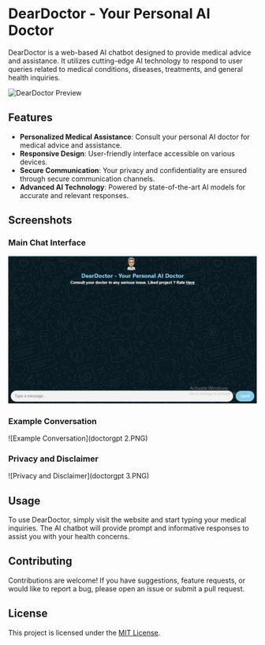 # DearDoctor - Your Personal AI Doctor
DearDoctor is a web-based AI chatbot designed to provide medical advice and assistance. It utilizes cutting-edge AI technology to respond to user queries related to medical conditions, diseases, treatments, and general health inquiries.

![DearDoctor Preview](screenshot/doctor.PNG)

## Features
- **Personalized Medical Assistance**: Consult your personal AI doctor for medical advice and assistance.
- **Responsive Design**: User-friendly interface accessible on various devices.
- **Secure Communication**: Your privacy and confidentiality are ensured through secure communication channels.
- **Advanced AI Technology**: Powered by state-of-the-art AI models for accurate and relevant responses.

## Screenshots

### Main Chat Interface
![Chat Interface](doctorgpt.PNG)

### Example Conversation
![Example Conversation](doctorgpt 2.PNG)

### Privacy and Disclaimer
![Privacy and Disclaimer](doctorgpt 3.PNG)

## Usage
To use DearDoctor, simply visit the website and start typing your medical inquiries. The AI chatbot will provide prompt and informative responses to assist you with your health concerns.

## Contributing
Contributions are welcome! If you have suggestions, feature requests, or would like to report a bug, please open an issue or submit a pull request.

## License
This project is licensed under the [MIT License](LICENSE).
